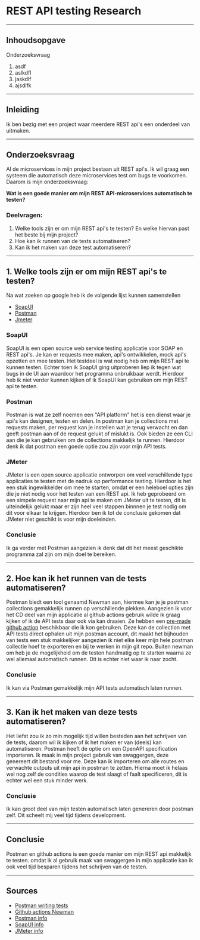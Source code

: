 # REST API testing Research

---

## Inhoudsopgave
Onderzoeksvraag
1. asdf
2. aslkdfl
3. jaskdlf
4. ajsdlfk

---

## Inleiding

Ik ben bezig met een project waar meerdere REST api's een onderdeel van uitmaken.

---

## Onderzoeksvraag

Al de microservices in mijn project bestaan uit REST api's. Ik wil graag een systeem die automatisch deze microservices test om bugs te voorkomen.
Daarom is mijn onderzoeksvraag:

**Wat is een goede manier om mijn REST API-microservices automatisch te testen?**

### Deelvragen:

1. Welke tools zijn er om mijn REST api's te testen? En welke hiervan past het beste bij mijn project?
2. Hoe kan ik runnen van de tests automatiseren?
3. Kan ik het maken van deze test automatiseren?

---

## 1. Welke tools zijn er om mijn REST api's te testen?

Na wat zoeken op google heb ik de volgende lijst kunnen samenstellen
- [SoapUI](https://www.soapui.org/)
- [Postman](https://www.postman.com/)
- [Jmeter](https://jmeter.apache.org/)

### SoapUI

SoapUI is een open source web service testing applicatie voor SOAP en REST api's. Je kan er requests mee maken, api's ontwikkelen, mock api's opzetten en mee testen.
Het testdeel is wat nodig heb om mijn REST api te kunnen testen. Echter toen ik SoapUI ging uitproberen liep ik tegen wat bugs in de UI aan waardoor het programma onbruikbaar werdt.
Hierdoor heb ik niet verder kunnen kijken of ik SoapUI kan gebruiken om mijn REST api te testen.

### Postman

Postman is wat ze zelf noemen een "API platform" het is een dienst waar je api's kan designen, testen en delen.
In postman kan je collections met requests maken, per request kan je instellen wat je terug verwacht en dan geeft postman aan of de request gelukt of mislukt is.
Ook bieden ze een CLI aan die je kan gebruiken om de collections makkelijk te runnen.
Hierdoor denk ik dat postman een goede optie zou zijn voor mijn API tests.

### JMeter

JMeter is een open source applicatie ontworpen om veel verschillende type applicaties te testen met de nadruk op performance testing.
Hierdoor is het een stuk ingewikkelder om mee te starten, omdat er een heleboel opties zijn die je niet nodig voor het testen van een REST api.
Ik heb geprobeerd om een simpele request naar mijn api te maken om JMeter uit te testen, dit is uiteindelijk gelukt maar er zijn heel veel stappen binnnen je test nodig om dit voor elkaar te krijgen.
Hierdoor ben ik tot de conclusie gekomen dat JMeter niet geschikt is voor mijn doeleinden.

### Conclusie

Ik ga verder met Postman aangezien ik denk dat dit het meest geschikte programma zal zijn om mijn doel te bereiken.

---

## 2. Hoe kan ik het runnen van de tests automatiseren?

Postman biedt een tool genaamd Newman aan, hiermee kan je je postman collections gemakkelijk runnen op verschillende plekken.
Aangezien ik voor het CD deel van mijn applicatie al github actions gebruik wilde ik graag kijken of ik de API tests daar ook via kan draaien.
Ze hebben een [pre-made github action](https://github.com/marketplace/actions/newman-action) beschikbaar die ik kon gebruiken.
Deze kan de collection met API tests direct ophalen uit mijn postman account, dit maakt het bijhouden van tests een stuk makkelijker aangezien ik niet elke keer mijn hele postman collectie hoef te exporteren en bij te werken in mijn git repo.
Buiten newman om heb je de mogelijkheid om de testen handmatig op te starten waarna ze wel allemaal automatisch runnen. Dit is echter niet waar ik naar zocht.

### Conclusie

Ik kan via Postman gemakkelijk mijn API tests automatisch laten runnen.

---

## 3. Kan ik het maken van deze tests automatiseren?

Het liefst zou ik zo min mogelijk tijd willen besteden aan het schrijven van de tests,
daarom wil ik kijken of ik het maken er van (deels) kan automatiseren. 
Postman heeft de optie om een OpenAPI specification importeren. Ik maak in mijn project gebruik van swaggergen, deze genereert dit bestand voor me.
Deze kan ik importeren om alle routes en verwachte outputs uit mijn api in postman te zetten.
Hierna moet ik helaas wel nog zelf de condities waarop de test slaagt of faalt specificeren, dit is echter wel een stuk minder werk.

### Conclusie

Ik kan groot deel van mijn testen automatisch laten genereren door postman zelf. Dit scheelt mij veel tijd tijdens development.

---

## Conclusie

Postman en github actions is een goede manier om mijn REST api makkelijk te testen.
omdat ik al gebruik maak van swaggergen in mijn applicatie kan ik ook veel tijd besparen tijdens het schrijven van de testen.

---

## Sources

- [Postman writing tests](https://learning.postman.com/docs/writing-scripts/test-scripts/)
- [Github actions Newman](https://github.com/marketplace/actions/newman-action)
- [Postman info](https://en.wikipedia.org/wiki/Postman_(software))
- [SoapUI info](https://en.wikipedia.org/wiki/SoapUI)
- [JMeter info](https://jmeter.apache.org/)